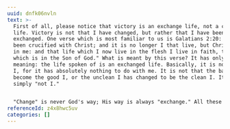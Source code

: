 ```yaml
---
uuid: dnfk06nvln
text: >-
  First of all, please notice that victory is an exchange life, not a changed
  life. Victory is not that I have changed, but rather that I have been
  exchanged. One verse which is most familiar to us is Galatians 2:20: "I have
  been crucified with Christ; and it is no longer I that live, but Christ liveth
  in me: and that life which I now live in the flesh I live in faith, the faith
  which is in the Son of God." What is meant by this verse? It has only one
  meaning: the life spoken of is an exchanged life. Basically, it is no longer
  I, for it has absolutely nothing to do with me. It is not that the bad I has
  become the good I, or the unclean I has changed to be the clean I. It is
  simply "not I." 


  "Change" is never God's way; His way is always "exchange." All these years I have not been able to change myself, yet God has exchanged me. This is holiness, this is perfection, this is victory, and this is the life of God's Son! Hallelujah! Henceforth the gentleness of Christ is my gentleness; the holiness of Christ is my holiness; the prayer life of Christ is my prayer life; the communion of Christ with God is now my communion with God. No sin is too big that I cannot overcome. No temptation is too severe that I cannot prevail. For the life that wins is Christ, not I. Will Christ ever be fearful of a big sin? Will He be afraid of a great temptation? Praise God, I no longer fear because hereafter it is Christ and not I.
referenceId: z4x8hwc5uv
categories: []
---
```


